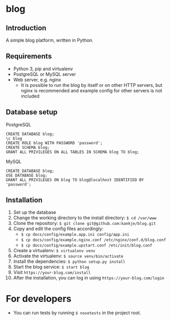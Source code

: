 blog
====

Introduction
------------

A simple blog platform, written in Python.

Requirements
------------

* Python 3, pip and virtualenv
* PostgreSQL or MySQL server
* Web server, e.g. nginx
    * It is possible to run the blog by itself or on other HTTP servers,
      but nginx is recommended and example config for other servers is not included

Database setup
--------------

PostgreSQL

    CREATE DATABASE blog;
    \c blog
    CREATE ROLE blog WITH PASSWORD 'password';
    CREATE SCHEMA blog;
    GRANT ALL PRIVILEGES ON ALL TABLES IN SCHEMA blog TO blog;

MySQL

    CREATE DATABASE blog;
    USE DATABASE blog;
    GRANT ALL PRIVILEGES ON blog TO blog@localhost IDENTIFIED BY 'password';

Installation
------------

1. Set up the database
2. Change the working directory to the install directory: `$ cd /var/www`
3. Clone the repository: `$ git clone git@github.com:kankje/blog.git`
4. Copy and edit the config files accordingly:
    * `$ cp docs/config/example.app.ini config/app.ini`
    * `$ cp docs/config/example.nginx.conf /etc/nginx/conf.d/blog.conf`
    * `$ cp docs/config/example.upstart.conf /etc/init/blog.conf`
5. Create a virtualenv: `$ virtualenv venv`
6. Activate the virtualenv: `$ source venv/bin/activate`
7. Install the dependencies: `$ python setup.py install`
8. Start the blog service: `$ start blog`
9. Visit `https://your-blog.com/install`
10. After the installation, you can log in using `https://your-blog.com/login`

For developers
==============

* You can run tests by running `$ nosetests` in the project root.
